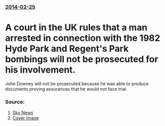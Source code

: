 ### [2014-02-25](/news/2014/02/25/index.md)

# A court in the UK rules that a man arrested in connection with the 1982 Hyde Park and Regent's Park bombings will not be prosecuted for his involvement.

John Downey will not be prosecuted because he was able to produce documents proving assurances that he would not face trial.


### Source:

1. [Sky News](http://news.sky.com/story/1217211/hyde-park-bombing-man-will-not-face-trial)
1. [Cover Image](http://e3.365dm.com/16/07/1600x900/john-downey2-1_3605850.jpg?20160705102111)
